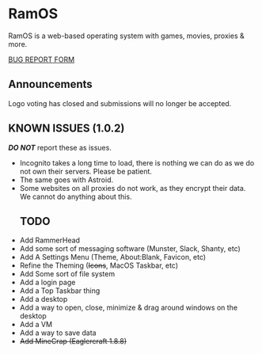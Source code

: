 <!DOCTYPE js>
# RamOS
RamOS is a web-based operating system with games, movies, proxies & more.

[BUG REPORT FORM](https://forms.gle/J9ngh7xiP5cMVs9y6)

## Announcements
Logo voting has closed and submissions will no longer be accepted.
## KNOWN ISSUES (1.0.2)
**_DO NOT_** report these as issues.
- Incognito takes a long time to load, there is nothing we can do as we do not own their servers. Please be patient.
- The same goes with Astroid.
- Some websites on all proxies do not work, as they encrypt their data. We cannot do anything about this.
  ## TODO
- Add RammerHead
- Add some sort of messaging software (Munster, Slack, Shanty, etc)
- Add A Settings Menu (Theme, About:Blank, Favicon, etc)
- Refine the Theming (~~Icons~~, MacOS Taskbar, etc)
- Add Some sort of file system
- Add a login page
- Add a Top Taskbar thing
- Add a desktop
- Add a way to open, close, minimize & drag around windows on the desktop
- Add a VM
- Add a way to save data
- ~~Add MineCrap (Eaglercraft 1.8.8)~~
